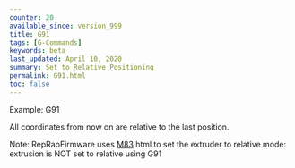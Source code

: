 ```yaml
---
counter: 20
available_since: version_999
title: G91
tags: [G-Commands] 
keywords: beta 
last_updated: April 10, 2020 
summary: Set to Relative Positioning 
permalink: G91.html
toc: false 
---
```



Example: G91

All coordinates from now on are relative to the last position.

Note: RepRapFirmware uses [M83](M83).html to set the extruder to relative mode: extrusion is NOT set to relative using G91

